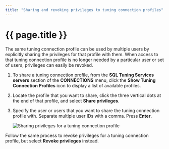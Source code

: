 ```yaml
---
title: "Sharing and revoking privileges to tuning connection profiles"
---
```


# {{ page.title }}

The same tuning connection profile can be used by multiple users by explicitly sharing the privileges for that profile with them. When access to that tuning connection profile is no longer needed by a particular user or set of users, privileges can easily be revoked.

1. To share a tuning connection profile, from the **SQL Tuning Services servers** section of the **CONNECTIONS** menu, click the **Show Tuning Connection Profiles** icon to display a list of available profiles.

2. Locate the profile that you want to share, click the three vertical dots at the end of that profile, and select **Share privileges**. 

3. Specify the user or users that you want to share the tuning connection profile with. Separate multiple user IDs with a comma. Press **Enter**.
    
    ![Sharing privileges for a tuning connection profile]({{site.baseurl}}/assets/images/tuning-share-revoke-privileges.gif)

Follow the same process to revoke privileges for a tuning connection profile, but select **Revoke privileges** instead.
